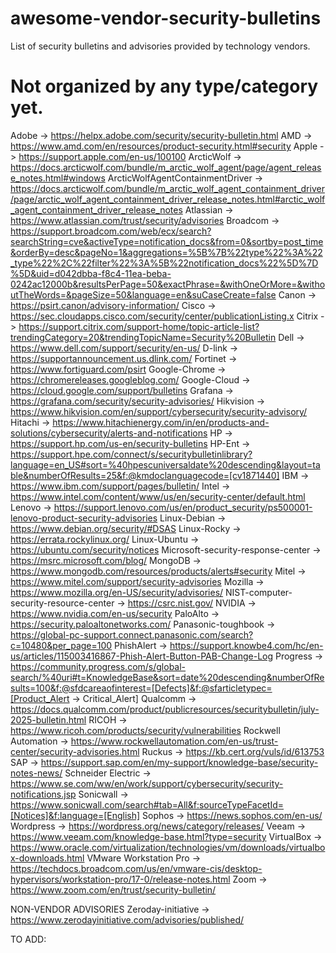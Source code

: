 # awesome-vendor-security-bulletins
List of security bulletins and advisories provided by technology vendors.

# Not organized by any type/category yet. 

Adobe -> https://helpx.adobe.com/security/security-bulletin.html
AMD -> https://www.amd.com/en/resources/product-security.html#security
Apple -> https://support.apple.com/en-us/100100
ArcticWolf -> https://docs.arcticwolf.com/bundle/m_arctic_wolf_agent/page/agent_release_notes.html#windows
ArcticWolfAgentContainmentDriver -> https://docs.arcticwolf.com/bundle/m_arctic_wolf_agent_containment_driver/page/arctic_wolf_agent_containment_driver_release_notes.html#arctic_wolf_agent_containment_driver_release_notes
Atlassian -> https://www.atlassian.com/trust/security/advisories
Broadcom -> https://support.broadcom.com/web/ecx/search?searchString=cve&activeType=notification_docs&from=0&sortby=post_time&orderBy=desc&pageNo=1&aggregations=%5B%7B%22type%22%3A%22_type%22%2C%22filter%22%3A%5B%22notification_docs%22%5D%7D%5D&uid=d042dbba-f8c4-11ea-beba-0242ac12000b&resultsPerPage=50&exactPhrase=&withOneOrMore=&withoutTheWords=&pageSize=50&language=en&suCaseCreate=false
Canon -> https://psirt.canon/advisory-information/
Cisco -> https://sec.cloudapps.cisco.com/security/center/publicationListing.x
Citrix -> https://support.citrix.com/support-home/topic-article-list?trendingCategory=20&trendingTopicName=Security%20Bulletin
Dell -> https://www.dell.com/support/security/en-us/
D-link -> https://supportannouncement.us.dlink.com/
Fortinet -> https://www.fortiguard.com/psirt
Google-Chrome -> https://chromereleases.googleblog.com/
Google-Cloud -> https://cloud.google.com/support/bulletins
Grafana -> https://grafana.com/security/security-advisories/
Hikvision -> https://www.hikvision.com/en/support/cybersecurity/security-advisory/
Hitachi -> https://www.hitachienergy.com/in/en/products-and-solutions/cybersecurity/alerts-and-notifications
HP -> https://support.hp.com/us-en/security-bulletins
HP-Ent -> https://support.hpe.com/connect/s/securitybulletinlibrary?language=en_US#sort=%40hpescuniversaldate%20descending&layout=table&numberOfResults=25&f:@kmdoclanguagecode=[cv1871440]
IBM -> https://www.ibm.com/support/pages/bulletin/
Intel -> https://www.intel.com/content/www/us/en/security-center/default.html
Lenovo -> https://support.lenovo.com/us/en/product_security/ps500001-lenovo-product-security-advisories
Linux-Debian -> https://www.debian.org/security/#DSAS
Linux-Rocky -> https://errata.rockylinux.org/
Linux-Ubuntu -> https://ubuntu.com/security/notices
Microsoft-security-response-center -> https://msrc.microsoft.com/blog/
MongoDB -> https://www.mongodb.com/resources/products/alerts#security
Mitel -> https://www.mitel.com/support/security-advisories
Mozilla -> https://www.mozilla.org/en-US/security/advisories/
NIST-computer-security-resource-center -> https://csrc.nist.gov/
NVIDIA -> https://www.nvidia.com/en-us/security
PaloAlto -> https://security.paloaltonetworks.com/
Panasonic-toughbook -> https://global-pc-support.connect.panasonic.com/search?c=10480&per_page=100
PhishAlert -> https://support.knowbe4.com/hc/en-us/articles/115003416867-Phish-Alert-Button-PAB-Change-Log
Progress -> https://community.progress.com/s/global-search/%40uri#t=KnowledgeBase&sort=date%20descending&numberOfResults=100&f:@sfdcareaofinterest=[Defects]&f:@sfarticletypec=[Product_Alert -> Critical_Alert]
Qualcomm -> https://docs.qualcomm.com/product/publicresources/securitybulletin/july-2025-bulletin.html
RICOH -> https://www.ricoh.com/products/security/vulnerabilities
Rockwell Automation -> https://www.rockwellautomation.com/en-us/trust-center/security-advisories.html
Ruckus -> https://kb.cert.org/vuls/id/613753
SAP -> https://support.sap.com/en/my-support/knowledge-base/security-notes-news/
Schneider Electric -> https://www.se.com/ww/en/work/support/cybersecurity/security-notifications.jsp
Sonicwall -> https://www.sonicwall.com/search#tab=All&f:sourceTypeFacetId=[Notices]&f:language=[English]
Sophos -> https://news.sophos.com/en-us/
Wordpress -> https://wordpress.org/news/category/releases/
Veeam -> https://www.veeam.com/knowledge-base.html?type=security
VirtualBox ->  https://www.oracle.com/virtualization/technologies/vm/downloads/virtualbox-downloads.html
VMware Workstation Pro -> https://techdocs.broadcom.com/us/en/vmware-cis/desktop-hypervisors/workstation-pro/17-0/release-notes.html
Zoom -> https://www.zoom.com/en/trust/security-bulletin/

NON-VENDOR ADVISORIES
Zeroday-initiative -> https://www.zerodayinitiative.com/advisories/published/


TO ADD: